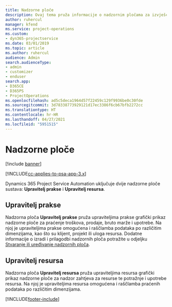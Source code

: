 ```yaml
---
title: Nadzorne ploče
description: Ovaj tema pruža informacije o nadzornim pločama za izvješćivanje koje su uključene u Dynamics 365 Project Service Automation.
author: ruhercul
manager: kfend
ms.service: project-operations
ms.custom:
- dyn365-projectservice
ms.date: 03/01/2019
ms.topic: article
ms.author: ruhercul
audience: Admin
search.audienceType:
- admin
- customizer
- enduser
search.app:
- D365CE
- D365PS
- ProjectOperations
ms.openlocfilehash: ad5c5deca1964d57f22459c129f9936be0c30fde
ms.sourcegitcommit: 3d78338773929121d17ec3386f6cb67bfb2272cc
ms.translationtype: HT
ms.contentlocale: hr-HR
ms.lasthandoff: 04/27/2021
ms.locfileid: "5951515"
---
```

# <a name="dashboards"></a>Nadzorne ploče

[!include [banner](../includes/psa-now-project-operations.md)]

[!INCLUDE[cc-applies-to-psa-app-3.x](../includes/cc-applies-to-psa-app-3x.md)]

Dynamics 365 Project Service Automation uključuje dvije nadzorne ploče sustava: **Upravitelj prakse** i **Upravitelj resursa**.

## <a name="practice-manager"></a>Upravitelj prakse 

Nadzorna ploča **Upravitelj prakse** pruža upraviteljima prakse grafički prikaz nadzorne ploče za praćenje troškova, prodaje, bruto marže i upotrebe. Na njoj je upraviteljima prakse omogućena i raščlamba podataka po različitim dimenzijama, kao što su klijent, projekt ili uloga resursa. Dodatne informacije o izradi i prilagodbi nadzornih ploča potražite u odjeljku [Stvaranje ili uređivanje nadzornih ploča](/dynamics365/customerengagement/on-premises/customize/create-edit-dashboards).

## <a name="resource-manager"></a>Upravitelj resursa 

Nadzorna ploča **Upravitelj resursa** pruža upraviteljima resursa grafički prikaz nadzorne ploče za nadzor zahtjeva za resurse te potražnje i upotrebe resursa. Na njoj je upraviteljima resursa omogućena i raščlamba praćenih podataka po različitim dimenzijama.


[!INCLUDE[footer-include](../includes/footer-banner.md)]